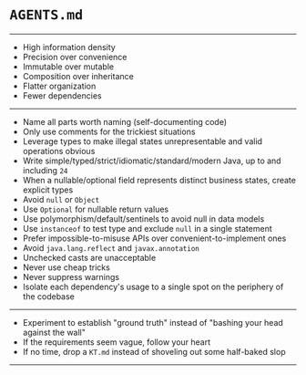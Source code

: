 # `AGENTS.md`

---

* High information density
* Precision over convenience
* Immutable over mutable
* Composition over inheritance
* Flatter organization
* Fewer dependencies

---

* Name all parts worth naming (self-documenting code)
* Only use comments for the trickiest situations
* Leverage types to make illegal states unrepresentable and valid operations obvious
* Write simple/typed/strict/idiomatic/standard/modern Java, up to and including `24`
* When a nullable/optional field represents distinct business states, create explicit types
* Avoid `null` or `Object`
* Use `Optional` for nullable return values
* Use polymorphism/default/sentinels to avoid null in data models
* Use `instanceof` to test type and exclude `null` in a single statement
* Prefer impossible-to-misuse APIs over convenient-to-implement ones
* Avoid `java.lang.reflect` and `javax.annotation`
* Unchecked casts are unacceptable
* Never use cheap tricks
* Never suppress warnings
* Isolate each dependency's usage to a single spot on the periphery of the codebase

---

* Experiment to establish "ground truth" instead of "bashing your head against the wall"
* If the requirements seem vague, follow your heart
* If no time, drop a `KT.md` instead of shoveling out some half-baked slop

---